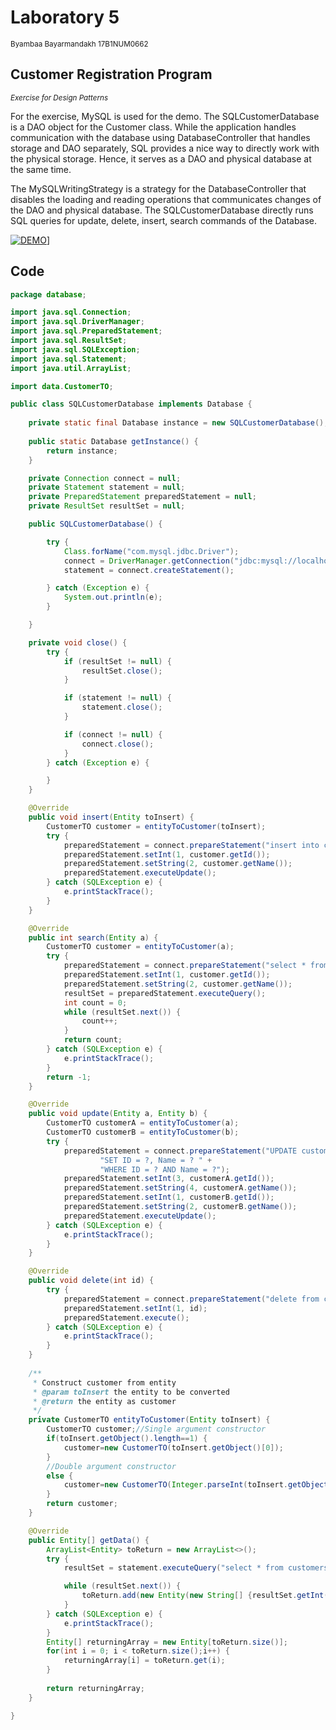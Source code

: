 <h1>Laboratory 5</h1>
<sub> Byambaa Bayarmandakh 17B1NUM0662</sub>

<h2>Customer Registration Program</h2>
<i><sub>Exercise for Design Patterns</sub></i>

For the exercise, MySQL is used for the demo. The SQLCustomerDatabase is a DAO object for the Customer class. While the application
handles communication with the database using DatabaseController that handles storage and DAO separately, 
SQL provides a nice way to directly work with the physical storage. Hence, it serves as a DAO and physical database at the same time.

The MySQLWritingStrategy is a strategy for the DatabaseController that disables the loading and reading operations that communicates
changes of the DAO and physical database. The SQLCustomerDatabase directly runs SQL queries for 
update, delete, insert, search commands of the Database.

[![DEMO](http://img.youtube.com/vi/m9J7sn19nBI/0.jpg)](http://www.youtube.com/watch?v=m9J7sn19nBI "Customer Annnouncement Program Demo")]

## Code

```java
package database;

import java.sql.Connection;
import java.sql.DriverManager;
import java.sql.PreparedStatement;
import java.sql.ResultSet;
import java.sql.SQLException;
import java.sql.Statement;
import java.util.ArrayList;

import data.CustomerTO;

public class SQLCustomerDatabase implements Database {
	
	private static final Database instance = new SQLCustomerDatabase();
	
	public static Database getInstance() {
		return instance;
	}

	private Connection connect = null;
	private Statement statement = null;
	private PreparedStatement preparedStatement = null;
	private ResultSet resultSet = null;

	public SQLCustomerDatabase() {

		try {
			Class.forName("com.mysql.jdbc.Driver");
			connect = DriverManager.getConnection("jdbc:mysql://localhost:3306/customers", "root", "");
			statement = connect.createStatement();

		} catch (Exception e) {
			System.out.println(e);
		}

	}

	private void close() {
		try {
			if (resultSet != null) {
				resultSet.close();
			}

			if (statement != null) {
				statement.close();
			}

			if (connect != null) {
				connect.close();
			}
		} catch (Exception e) {

		}
	}

	@Override
	public void insert(Entity toInsert) {
		CustomerTO customer = entityToCustomer(toInsert);
		try {
			preparedStatement = connect.prepareStatement("insert into customers values(?,?)");
			preparedStatement.setInt(1, customer.getId());
			preparedStatement.setString(2, customer.getName());
			preparedStatement.executeUpdate();
		} catch (SQLException e) {
			e.printStackTrace();
		}
	}

	@Override
	public int search(Entity a) {
		CustomerTO customer = entityToCustomer(a);
		try {
			preparedStatement = connect.prepareStatement("select * from customers where ID = ? and Name = ?");
			preparedStatement.setInt(1, customer.getId());
			preparedStatement.setString(2, customer.getName());
			resultSet = preparedStatement.executeQuery();
			int count = 0;
			while (resultSet.next()) {
				count++;
			}
			return count;
		} catch (SQLException e) {
			e.printStackTrace();
		}
		return -1;
	}

	@Override
	public void update(Entity a, Entity b) {
		CustomerTO customerA = entityToCustomer(a);
		CustomerTO customerB = entityToCustomer(b);
		try {
			preparedStatement = connect.prepareStatement("UPDATE customers " + 
					"SET ID = ?, Name = ? " + 
					"WHERE ID = ? AND Name = ?");
			preparedStatement.setInt(3, customerA.getId());
			preparedStatement.setString(4, customerA.getName());
			preparedStatement.setInt(1, customerB.getId());
			preparedStatement.setString(2, customerB.getName());
			preparedStatement.executeUpdate();
		} catch (SQLException e) {
			e.printStackTrace();
		}
	}

	@Override
	public void delete(int id) {
		try {
			preparedStatement = connect.prepareStatement("delete from customers where ID = ?");
			preparedStatement.setInt(1, id);
			preparedStatement.execute();
		} catch (SQLException e) {
			e.printStackTrace();
		}
	}
	
	/**
	 * Construct customer from entity
	 * @param toInsert the entity to be converted
	 * @return the entity as customer
	 */
	private CustomerTO entityToCustomer(Entity toInsert) {
		CustomerTO customer;//Single argument constructor
		if(toInsert.getObject().length==1) {
			customer=new CustomerTO(toInsert.getObject()[0]);
		}
		//Double argument constructor
		else {
			customer=new CustomerTO(Integer.parseInt(toInsert.getObject()[0]), toInsert.getObject()[1]);
		}
		return customer;
	}

	@Override
	public Entity[] getData() {
		ArrayList<Entity> toReturn = new ArrayList<>();
		try {
			resultSet = statement.executeQuery("select * from customers");

			while (resultSet.next()) {
				toReturn.add(new Entity(new String[] {resultSet.getInt(1)+"", resultSet.getString(2)}));
			}
		} catch (SQLException e) {
			e.printStackTrace();
		}
		Entity[] returningArray = new Entity[toReturn.size()];
		for(int i = 0; i < toReturn.size();i++) {
			returningArray[i] = toReturn.get(i);
		}
	
		return returningArray;
	}

}

```
